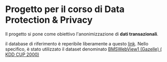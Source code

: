 # Progetto per il corso di Data Protection & Privacy
Il progetto si pone come obiettivo l'anonimizzazione di **dati transazionali**.

il database di riferimento è reperibile liberamente a questo [link](http://www.philippe-fournier-viger.com/spmf/index.php?link=datasets.php).
Nello specifico, è stato utilizzato il dataset denominato [BMSWebView1 (Gazelle) ( KDD CUP 2000)](http://www.philippe-fournier-viger.com/spmf/datasets/BMS1_spmf)

